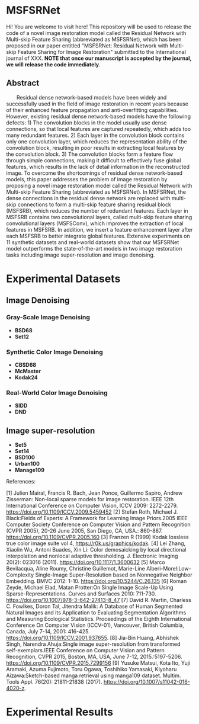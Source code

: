 # MSFSRNet
Hi! You are welcome to visit here! This repository will be used to release the code of a novel image restoration model called the Residual Network with Multi-skip Feature Sharing (abbreviated as MSFSRNet), which has been proposed in our paper entitled "MSFSRNet: Residual Network with Multi-skip Feature Sharing for Image Restoration" submitted to the International journal of XXX. **NOTE that once our manuscript is accepted by the journal, we will release the code immediately**. 
## Abstract
&emsp;&emsp;Residual dense network-based models have been widely and successfully used in the field of image restoration in recent years because of their enhanced feature propagation and anti-overfitting capabilities. However, existing residual dense network-based models have the following defects: 1) The convolution blocks in the model usually use dense connections, so that local features are captured repeatedly, which adds too many redundant features. 2) Each layer in the convolution block contains only one convolution layer, which reduces the representation ability of the convolution block, resulting in poor results in extracting local features by the convolution block. 3) The convolution blocks form a feature flow through simple connections, making it difficult to effectively fuse global features, which results in the lack of detail information in the reconstructed image. To overcome the shortcomings of residual dense network-based models, this paper addresses the problem of image restoration by proposing a novel image restoration model called the Residual Network with Multi-skip Feature Sharing (abbreviated as MSFSRNet). In MSFSRNet, the dense connections in the residual dense network are replaced with multi-skip connections to form a multi-skip feature sharing residual block (MSFSRB), which reduces the number of redundant features. Each layer in MSFSRB contains two convolutional layers, called multi-skip feature sharing convolutional layers (MSFSConv), which improves the extraction of local features in MSFSRB. In addition, we insert a feature enhancement layer after each MSFSRB to better integrate global features. Extensive experiments on 11 synthetic datasets and real-world datasets show that our MSFSRNet model outperforms the state-of-the-art models in two image restoration tasks including image super-resolution and image denoising.
# Experimental Datasets
## Image Denoising
###  Gray-Scale Image Denoising
* **BSD68** 
* **Set12**
###  Synthetic Color Image Denoising
* **CBSD68**
* **McMaster**
* **Kodak24**
###  Real-World Color Image Denoising
* **SIDD**
* **DND**
## Image super-resolution
* **Set5**
* **Set14**
* **BSD100**
* **Urban100**
* **Manage109**

References:

[1] Julien Mairal, Francis R. Bach, Jean Ponce, Guillermo Sapiro, Andrew Zisserman: Non-local sparse models for image restoration. IEEE 12th International Conference on Computer Vision, ICCV 2009: 2272-2279. https://doi.org/10.1109/ICCV.2009.5459452
[2] Stefan Roth, Michael J. Black:Fields of Experts: A Framework for Learning Image Priors.2005 IEEE Computer Society Conference on Computer Vision and Pattern Recognition (CVPR 2005), 20-26 June 2005, San Diego, CA, USA.: 860-867. https://doi.org/10.1109/CVPR.2005.160
[3] Franzen R (1999) Kodak lossless true color image suite vol 4, https://r0k.us/graphics/kodak.
[4] Lei Zhang, Xiaolin Wu, Antoni Buades, Xin Li: Color demosaicking by local directional interpolation and nonlocal adaptive thresholding. J. Electronic Imaging 20(2): 023016 (2011). https://doi.org/10.1117/1.3600632
[5] Marco Bevilacqua, Aline Roumy, Christine Guillemot, Marie-Line Alberi-Morel:Low-Complexity Single-Image Super-Resolution based on Nonnegative Neighbor Embedding. BMVC 2012: 1-10. https://doi.org/10.5244/C.26.135
[6] Roman Zeyde, Michael Elad, Matan Protter:On Single Image Scale-Up Using Sparse-Representations. Curves and Surfaces 2010: 711-730. https://doi.org/10.1007/978-3-642-27413-8_47
[7] David R. Martin, Charless C. Fowlkes, Doron Tal, Jitendra Malik: A Database of Human Segmented Natural Images and its Application to Evaluating Segmentation Algorithms and Measuring Ecological Statistics. Proceedings of the Eighth International Conference On Computer Vision (ICCV-01), Vancouver, British Columbia, Canada, July 7-14, 2001: 416-425. https://doi.org/10.1109/ICCV.2001.937655.
[8] Jia-Bin Huang, Abhishek Singh, Narendra Ahuja:Single image super-resolution from transformed self-exemplars.IEEE Conference on Computer Vision and Pattern Recognition, CVPR 2015, Boston, MA, USA, June 7-12, 2015.:5197-5206. https://doi.org/10.1109/CVPR.2015.7299156
[9] Yusuke Matsui, Kota Ito, Yuji Aramaki, Azuma Fujimoto, Toru Ogawa, Toshihiko Yamasaki, Kiyoharu Aizawa:Sketch-based manga retrieval using manga109 dataset. Multim. Tools Appl. 76(20): 21811-21838 (2017). https://doi.org/10.1007/s11042-016-4020-z.

# Experimental Results
